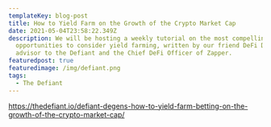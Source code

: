 ```yaml
---
templateKey: blog-post
title: How to Yield Farm on the Growth of the Crypto Market Cap
date: 2021-05-04T23:58:22.349Z
description: We will be hosting a weekly tutorial on the most compelling
  opportunities to consider yield farming, written by our friend DeFi Dad, an
  advisor to the Defiant and the Chief DeFi Officer of Zapper.
featuredpost: true
featuredimage: /img/defiant.png
tags:
  - The Defiant
---
```

https://thedefiant.io/defiant-degens-how-to-yield-farm-betting-on-the-growth-of-the-crypto-market-cap/